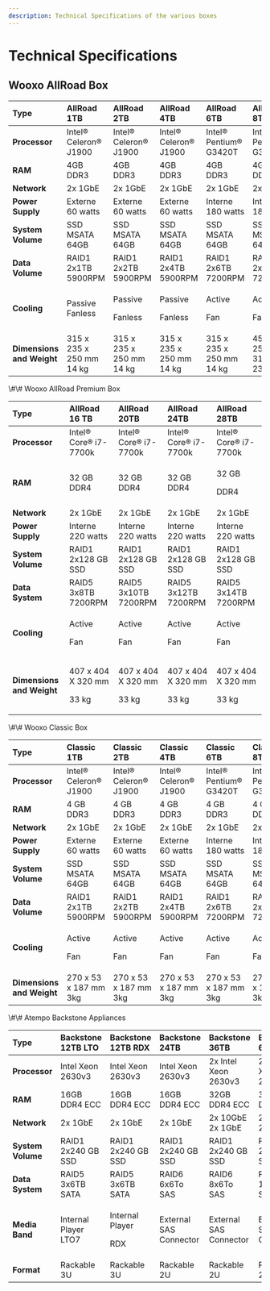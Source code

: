 ```yaml
---
description: Technical Specifications of the various boxes
---
```


# Technical Specifications

## Wooxo AllRoad Box

<table>
  <thead>
    <tr>
      <th style="text-align:left">Type</th>
      <th style="text-align:left">AllRoad 1TB</th>
      <th style="text-align:left">AllRoad 2TB</th>
      <th style="text-align:left">AllRoad 4TB</th>
      <th style="text-align:left">AllRoad 6TB</th>
      <th style="text-align:left">AllRoad 8TB</th>
      <th style="text-align:left">AllRoad 10TB</th>
      <th style="text-align:left">AllRoad 12TB</th>
      <th style="text-align:left">AllRoad 14TB</th>
    </tr>
  </thead>
  <tbody>
    <tr>
      <td style="text-align:left"><b>Processor</b>
      </td>
      <td style="text-align:left">Intel&#xAE; Celeron&#xAE; J1900</td>
      <td style="text-align:left">Intel&#xAE; Celeron&#xAE; J1900</td>
      <td style="text-align:left">Intel&#xAE; Celeron&#xAE; J1900</td>
      <td style="text-align:left">Intel&#xAE; Pentium&#xAE; G3420T</td>
      <td style="text-align:left">Intel&#xAE; Pentium&#xAE; G3420T</td>
      <td style="text-align:left">Intel&#xAE; Pentium&#xAE; G3420T</td>
      <td style="text-align:left">Intel&#xAE; Pentium&#xAE; G3420T</td>
      <td style="text-align:left">Intel&#xAE; Pentium&#xAE; G3420T</td>
    </tr>
    <tr>
      <td style="text-align:left"><b>RAM</b>
      </td>
      <td style="text-align:left">4GB DDR3</td>
      <td style="text-align:left">4GB DDR3</td>
      <td style="text-align:left">4GB DDR3</td>
      <td style="text-align:left">4GB DDR3</td>
      <td style="text-align:left">4GB DDR3</td>
      <td style="text-align:left">4GB DDR3</td>
      <td style="text-align:left">4GB DDR3</td>
      <td style="text-align:left">4GB DDR3</td>
    </tr>
    <tr>
      <td style="text-align:left"><b>Network</b>
      </td>
      <td style="text-align:left">2x 1GbE</td>
      <td style="text-align:left">2x 1GbE</td>
      <td style="text-align:left">2x 1GbE</td>
      <td style="text-align:left">2x 1GbE</td>
      <td style="text-align:left">2x 1GbE</td>
      <td style="text-align:left">2x 1GbE</td>
      <td style="text-align:left">2x 1GbE</td>
      <td style="text-align:left">2x 1GbE</td>
    </tr>
    <tr>
      <td style="text-align:left"><b>Power Supply</b>
      </td>
      <td style="text-align:left">Externe 60 watts</td>
      <td style="text-align:left">Externe 60 watts</td>
      <td style="text-align:left">Externe 60 watts</td>
      <td style="text-align:left">Interne 180 watts</td>
      <td style="text-align:left">Interne 180 watts</td>
      <td style="text-align:left">Interne 180 watts</td>
      <td style="text-align:left">Interne 180 watts</td>
      <td style="text-align:left">Interne 180 watts</td>
    </tr>
    <tr>
      <td style="text-align:left"><b>System Volume</b>
      </td>
      <td style="text-align:left">SSD MSATA 64GB</td>
      <td style="text-align:left">SSD MSATA 64GB</td>
      <td style="text-align:left">SSD MSATA 64GB</td>
      <td style="text-align:left">SSD MSATA 64GB</td>
      <td style="text-align:left">SSD MSATA 64GB</td>
      <td style="text-align:left">SSD MSATA 64GB</td>
      <td style="text-align:left">SSD MSATA 64GB</td>
      <td style="text-align:left">SSD MSATA 64GB</td>
    </tr>
    <tr>
      <td style="text-align:left"><b>Data Volume</b>
      </td>
      <td style="text-align:left">RAID1
        <br />2x1TB 5900RPM</td>
      <td style="text-align:left">RAID1 2x2TB 5900RPM</td>
      <td style="text-align:left">RAID1 2x4TB 5900RPM</td>
      <td style="text-align:left">RAID1 2x6TB 7200RPM</td>
      <td style="text-align:left">RAID1 2x8TB 7200RPM</td>
      <td style="text-align:left">RAID1 2x10TB 7200RPM</td>
      <td style="text-align:left">RAID1 2x12TB 7200RPM</td>
      <td style="text-align:left">RAID1 2x14TB 7200RPM</td>
    </tr>
    <tr>
      <td style="text-align:left"><b>Cooling</b>
      </td>
      <td style="text-align:left">Passive Fanless</td>
      <td style="text-align:left">
        <p>Passive</p>
        <p>Fanless</p>
      </td>
      <td style="text-align:left">
        <p>Passive</p>
        <p>Fanless</p>
      </td>
      <td style="text-align:left">
        <p>Active</p>
        <p>Fan</p>
      </td>
      <td style="text-align:left">
        <p>Active</p>
        <p>Fan</p>
      </td>
      <td style="text-align:left">
        <p>Active</p>
        <p>Fan</p>
      </td>
      <td style="text-align:left">
        <p>Active</p>
        <p>Fan</p>
      </td>
      <td style="text-align:left">
        <p>Active</p>
        <p>Fan</p>
      </td>
    </tr>
    <tr>
      <td style="text-align:left"><b>Dimensions and Weight</b>
      </td>
      <td style="text-align:left">315 x 235 x 250 mm
        <br />14 kg</td>
      <td style="text-align:left">315 x 235 x 250 mm
        <br />14 kg</td>
      <td style="text-align:left">315 x 235 x 250 mm 14 kg</td>
      <td style="text-align:left">315 x 235 x 250 mm 14 kg</td>
      <td style="text-align:left">451 x 255 x 317 mm 23 kg</td>
      <td style="text-align:left">451 x 255 x 317 mm 23 kg</td>
      <td style="text-align:left">451 x 255 x 317 mm 23 kg</td>
      <td style="text-align:left">451 x 255 x 317 mm 23 kg</td>
    </tr>
  </tbody>
</table>\#\# Wooxo AllRoad Premium Box

<table>
  <thead>
    <tr>
      <th style="text-align:left">Type</th>
      <th style="text-align:left">AllRoad 16 TB</th>
      <th style="text-align:left">AllRoad 20TB</th>
      <th style="text-align:left">AllRoad 24TB</th>
      <th style="text-align:left">AllRoad 28TB</th>
    </tr>
  </thead>
  <tbody>
    <tr>
      <td style="text-align:left"><b>Processor</b>
      </td>
      <td style="text-align:left">Intel&#xAE; Core&#xAE; i7-7700k</td>
      <td style="text-align:left">Intel&#xAE; Core&#xAE; i7-7700k</td>
      <td style="text-align:left">Intel&#xAE; Core&#xAE; i7-7700k</td>
      <td style="text-align:left">Intel&#xAE; Core&#xAE; i7-7700k</td>
    </tr>
    <tr>
      <td style="text-align:left"><b>RAM</b>
      </td>
      <td style="text-align:left">32 GB DDR4</td>
      <td style="text-align:left">32 GB DDR4</td>
      <td style="text-align:left">32 GB DDR4</td>
      <td style="text-align:left">
        <p>32 GB</p>
        <p>DDR4</p>
      </td>
    </tr>
    <tr>
      <td style="text-align:left"><b>Network</b>
      </td>
      <td style="text-align:left">2x 1GbE</td>
      <td style="text-align:left">2x 1GbE</td>
      <td style="text-align:left">2x 1GbE</td>
      <td style="text-align:left">2x 1GbE</td>
    </tr>
    <tr>
      <td style="text-align:left"><b>Power Supply</b>
      </td>
      <td style="text-align:left">Interne 220 watts</td>
      <td style="text-align:left">Interne 220 watts</td>
      <td style="text-align:left">Interne 220 watts</td>
      <td style="text-align:left">Interne 220 watts</td>
    </tr>
    <tr>
      <td style="text-align:left"><b>System Volume</b>
      </td>
      <td style="text-align:left">RAID1
        <br />2x128 GB SSD</td>
      <td style="text-align:left">RAID1
        <br />2x128 GB SSD</td>
      <td style="text-align:left">RAID1
        <br />2x128 GB SSD</td>
      <td style="text-align:left">RAID1
        <br />2x128 GB SSD</td>
    </tr>
    <tr>
      <td style="text-align:left"><b>Data System</b>
      </td>
      <td style="text-align:left">RAID5
        <br />3x8TB 7200RPM</td>
      <td style="text-align:left">RAID5
        <br />3x10TB 7200RPM</td>
      <td style="text-align:left">RAID5
        <br />3x12TB 7200RPM</td>
      <td style="text-align:left">RAID5
        <br />3x14TB 7200RPM</td>
    </tr>
    <tr>
      <td style="text-align:left"><b>Cooling</b>
      </td>
      <td style="text-align:left">
        <p>Active</p>
        <p>Fan</p>
      </td>
      <td style="text-align:left">
        <p>Active</p>
        <p>Fan</p>
      </td>
      <td style="text-align:left">
        <p>Active</p>
        <p>Fan</p>
      </td>
      <td style="text-align:left">
        <p>Active</p>
        <p>Fan</p>
      </td>
    </tr>
    <tr>
      <td style="text-align:left"><b>Dimensions and Weight</b>
      </td>
      <td style="text-align:left">
        <p>407 x 404 X 320 mm</p>
        <p>33 kg</p>
      </td>
      <td style="text-align:left">
        <p>407 x 404 X 320 mm</p>
        <p>33 kg</p>
      </td>
      <td style="text-align:left">
        <p>407 x 404 X 320 mm</p>
        <p>33 kg</p>
      </td>
      <td style="text-align:left">
        <p>407 x 404 X 320 mm</p>
        <p>33 kg</p>
      </td>
    </tr>
  </tbody>
</table>\#\# Wooxo Classic Box

<table>
  <thead>
    <tr>
      <th style="text-align:left">Type</th>
      <th style="text-align:left">Classic 1TB</th>
      <th style="text-align:left">Classic 2TB</th>
      <th style="text-align:left">Classic 4TB</th>
      <th style="text-align:left">Classic 6TB</th>
      <th style="text-align:left">Classic 8TB</th>
      <th style="text-align:left">Classic 10TB</th>
      <th style="text-align:left">Classic 12TB</th>
      <th style="text-align:left">Classic 14TB</th>
    </tr>
  </thead>
  <tbody>
    <tr>
      <td style="text-align:left"><b>Processor</b>
      </td>
      <td style="text-align:left">Intel&#xAE; Celeron&#xAE; J1900</td>
      <td style="text-align:left">Intel&#xAE; Celeron&#xAE; J1900</td>
      <td style="text-align:left">Intel&#xAE; Celeron&#xAE; J1900</td>
      <td style="text-align:left">Intel&#xAE; Pentium&#xAE; G3420T</td>
      <td style="text-align:left">Intel&#xAE; Pentium&#xAE; G3420T</td>
      <td style="text-align:left">Intel&#xAE; Pentium&#xAE; G3420T</td>
      <td style="text-align:left">Intel&#xAE; Pentium&#xAE; G3420T</td>
      <td style="text-align:left">Intel&#xAE; Pentium&#xAE; G3420T</td>
    </tr>
    <tr>
      <td style="text-align:left"><b>RAM</b>
      </td>
      <td style="text-align:left">4 GB DDR3</td>
      <td style="text-align:left">4 GB DDR3</td>
      <td style="text-align:left">4 GB DDR3</td>
      <td style="text-align:left">4 GB DDR3</td>
      <td style="text-align:left">4 GB DDR3</td>
      <td style="text-align:left">4 GB DDR3</td>
      <td style="text-align:left">4 GB DDR3</td>
      <td style="text-align:left">4 GB DDR3</td>
    </tr>
    <tr>
      <td style="text-align:left"><b>Network</b>
      </td>
      <td style="text-align:left">2x 1GbE</td>
      <td style="text-align:left">2x 1GbE</td>
      <td style="text-align:left">2x 1GbE</td>
      <td style="text-align:left">2x 1GbE</td>
      <td style="text-align:left">2x 1GbE</td>
      <td style="text-align:left">2x 1GbE</td>
      <td style="text-align:left">2x 1GbE</td>
      <td style="text-align:left">2x 1GbE</td>
    </tr>
    <tr>
      <td style="text-align:left"><b>Power Supply</b>
      </td>
      <td style="text-align:left">Externe 60 watts</td>
      <td style="text-align:left">Externe 60 watts</td>
      <td style="text-align:left">Externe 60 watts</td>
      <td style="text-align:left">Interne 180 watts</td>
      <td style="text-align:left">Interne 180 watts</td>
      <td style="text-align:left">Interne 180 watts</td>
      <td style="text-align:left">Interne 180 watts</td>
      <td style="text-align:left">Interne 180 watts</td>
    </tr>
    <tr>
      <td style="text-align:left"><b>System Volume</b>
      </td>
      <td style="text-align:left">SSD MSATA 64GB</td>
      <td style="text-align:left">SSD MSATA 64GB</td>
      <td style="text-align:left">SSD MSATA 64GB</td>
      <td style="text-align:left">SSD MSATA 64GB</td>
      <td style="text-align:left">SSD MSATA 64GB</td>
      <td style="text-align:left">SSD MSATA 64GB</td>
      <td style="text-align:left">SSD MSATA 64GB</td>
      <td style="text-align:left">SSD MSATA 8GB</td>
    </tr>
    <tr>
      <td style="text-align:left"><b>Data Volume</b>
      </td>
      <td style="text-align:left">RAID1 2x1TB 5900RPM</td>
      <td style="text-align:left">RAID1 2x2TB 5900RPM</td>
      <td style="text-align:left">RAID1 2x4TB 5900RPM</td>
      <td style="text-align:left">RAID1 2x6TB 7200RPM</td>
      <td style="text-align:left">RAID1 2x8TB 7200RPM</td>
      <td style="text-align:left">RAID1 2x10TB 7200RPM</td>
      <td style="text-align:left">RAID1 2x12Tb
        <br />7200RPM</td>
      <td style="text-align:left">RAID1 2x14Tb
        <br />7200RPM</td>
    </tr>
    <tr>
      <td style="text-align:left"><b>Cooling</b>
      </td>
      <td style="text-align:left">
        <p>Active</p>
        <p>Fan</p>
      </td>
      <td style="text-align:left">
        <p>Active</p>
        <p>Fan</p>
      </td>
      <td style="text-align:left">
        <p>Active</p>
        <p>Fan</p>
      </td>
      <td style="text-align:left">
        <p>Active</p>
        <p>Fan</p>
      </td>
      <td style="text-align:left">
        <p>Active</p>
        <p>Fan</p>
      </td>
      <td style="text-align:left">
        <p>Active</p>
        <p>Fan</p>
      </td>
      <td style="text-align:left">
        <p>Active</p>
        <p>Fan</p>
      </td>
      <td style="text-align:left">
        <p>Active</p>
        <p>Fan</p>
      </td>
    </tr>
    <tr>
      <td style="text-align:left"><b>Dimensions and Weight</b>
      </td>
      <td style="text-align:left">270 x 53 x 187 mm 3kg</td>
      <td style="text-align:left">270 x 53 x 187 mm 3kg</td>
      <td style="text-align:left">270 x 53 x 187 mm 3kg</td>
      <td style="text-align:left">270 x 53 x 187 mm 3kg</td>
      <td style="text-align:left">270 x 53 x 187 mm 3kg</td>
      <td style="text-align:left">270 x 53 x 187 mm 3kg</td>
      <td style="text-align:left">270 x 53 x 187 mm 3kg</td>
      <td style="text-align:left">270 x 53 x 187 mm 3kg</td>
    </tr>
  </tbody>
</table>\#\# Atempo Backstone ​Appliances

<table>
  <thead>
    <tr>
      <th style="text-align:left">Type</th>
      <th style="text-align:left">Backstone 12TB LTO</th>
      <th style="text-align:left">Backstone 12TB RDX</th>
      <th style="text-align:left">Backstone 24TB</th>
      <th style="text-align:left">Backstone 36TB</th>
      <th style="text-align:left">Backstone 60TB</th>
      <th style="text-align:left">Backstone 80TB</th>
      <th style="text-align:left">Backstone 120TB</th>
      <th style="text-align:left">Backstone 240TB</th>
    </tr>
  </thead>
  <tbody>
    <tr>
      <td style="text-align:left"><b>Processor</b>
      </td>
      <td style="text-align:left">Intel Xeon 2630v3</td>
      <td style="text-align:left">Intel Xeon 2630v3</td>
      <td style="text-align:left">Intel Xeon 2630v3</td>
      <td style="text-align:left">2x Intel Xeon 2630v3</td>
      <td style="text-align:left">2x Intel Xeon 2630v3</td>
      <td style="text-align:left">2x Intel Xeon 2630v3</td>
      <td style="text-align:left">2x Intel Xeon 2630v3</td>
      <td style="text-align:left">2x Intel Xeon 2630v3</td>
    </tr>
    <tr>
      <td style="text-align:left"><b>RAM</b>
      </td>
      <td style="text-align:left">16GB DDR4 ECC</td>
      <td style="text-align:left">16GB DDR4 ECC</td>
      <td style="text-align:left">16GB DDR4 ECC</td>
      <td style="text-align:left">32GB DDR4 ECC</td>
      <td style="text-align:left">32GB DDR4 ECC</td>
      <td style="text-align:left">64GB DDR4 ECC</td>
      <td style="text-align:left">64GB DDR4 ECC</td>
      <td style="text-align:left">64Go DDR4 ECC</td>
    </tr>
    <tr>
      <td style="text-align:left"><b>Network</b>
      </td>
      <td style="text-align:left">2x 1GbE</td>
      <td style="text-align:left">2x 1GbE</td>
      <td style="text-align:left">2x 1GbE</td>
      <td style="text-align:left">2x 10GbE 2x 1GbE</td>
      <td style="text-align:left">2x 10GbE 2x 1GbE</td>
      <td style="text-align:left">2x 10GbE 2x 1GbE</td>
      <td style="text-align:left">2x 10GbE 2x 1GbE</td>
      <td style="text-align:left">2x 10GbE 2x 1GbE</td>
    </tr>
    <tr>
      <td style="text-align:left"><b>System Volume</b>
      </td>
      <td style="text-align:left">RAID1
        <br />2x240 GB SSD</td>
      <td style="text-align:left">RAID1
        <br />2x240 GB SSD</td>
      <td style="text-align:left">RAID1
        <br />2x240 GB SSD</td>
      <td style="text-align:left">RAID1
        <br />2x240 GB SSD</td>
      <td style="text-align:left">RAID1
        <br />2x240 GB SSD</td>
      <td style="text-align:left">RAID1
        <br />2x240 GB SSD</td>
      <td style="text-align:left">RAID1
        <br />2x240 GB SSD</td>
      <td style="text-align:left">RAID1
        <br />2x480 GB SSD</td>
    </tr>
    <tr>
      <td style="text-align:left"><b>Data System</b>
      </td>
      <td style="text-align:left">RAID5
        <br />3x6TB SATA</td>
      <td style="text-align:left">RAID5
        <br />3x6TB SATA</td>
      <td style="text-align:left">RAID6
        <br />6x6To SAS</td>
      <td style="text-align:left">RAID6
        <br />8x6To SAS</td>
      <td style="text-align:left">RAID6
        <br />12x6TB SAS</td>
      <td style="text-align:left">RAID6
        <br />12x8TB SAS</td>
      <td style="text-align:left">RAID6
        <br />12x12TB SAS</td>
      <td style="text-align:left">RAID6
        <br />24x12TB SAS</td>
    </tr>
    <tr>
      <td style="text-align:left"><b>Media Band</b>
      </td>
      <td style="text-align:left">Internal Player
        <br />LTO7</td>
      <td style="text-align:left">
        <p>Internal Player</p>
        <p>RDX</p>
      </td>
      <td style="text-align:left">External SAS Connector</td>
      <td style="text-align:left">External SAS Connector</td>
      <td style="text-align:left">External SAS Connector</td>
      <td style="text-align:left">External SAS Connector</td>
      <td style="text-align:left">External SAS Connector</td>
      <td style="text-align:left">External SAS Connector</td>
    </tr>
    <tr>
      <td style="text-align:left"><b>Format</b>
      </td>
      <td style="text-align:left">Rackable 3U</td>
      <td style="text-align:left">Rackable 3U</td>
      <td style="text-align:left">Rackable 2U</td>
      <td style="text-align:left">Rackable 2U</td>
      <td style="text-align:left">Rackable 2U</td>
      <td style="text-align:left">Rackable 2U</td>
      <td style="text-align:left">Rackable 2U</td>
      <td style="text-align:left">Rackable 4U</td>
    </tr>
  </tbody>
</table>